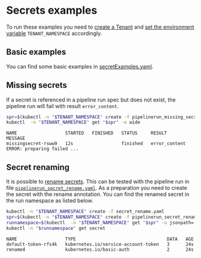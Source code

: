 # Secrets examples

To run these examples you need to [create a Tenant](../README.md#tenant) and [set the environment variable](../README.md#pipelinerun) `TENANT_NAMESPACE` accordingly.

## Basic examples

You can find some basic examples in [secretExamples.yaml](secretExamples.yaml).

## Missing secrets

If a secret is referenced in a pipeline run spec but does not exist, the pipeline run will fail with result `error_content`.

```bash
spr=$(kubectl -n "$TENANT_NAMESPACE" create -f pipelinerun_missing_secret.yaml -o name)
kubectl  -n "$TENANT_NAMESPACE" get "$spr" -o wide
```

```
NAME                  STARTED   FINISHED   STATUS     RESULT          MESSAGE
missingsecret-rsww9   12s                  finished   error_content   ERROR: preparing failed ...
```

## Secret renaming

It is possible to [rename secrets](../secrets/Secrets.md).
This can be tested with the pipeline run in file [`pipelinerun_secret_rename.yaml`](pipelinerun_secret_rename.yaml).
As a preparation you need to create the secret with the rename annotation.
You can find the renamed secret in the run namespace as listed below.

```bash
kubectl -n "$TENANT_NAMESPACE" create -f secret_rename.yaml
spr=$(kubectl -n "$TENANT_NAMESPACE" create -f pipelinerun_secret_rename.yaml -o name)
runnamespace=$(kubectl  -n "$TENANT_NAMESPACE" get "$spr" -o jsonpath='{.status.namespace}')
kubectl -n "$runnamespace" get secret
```

```
NAME                  TYPE                                  DATA   AGE
default-token-rfs4k   kubernetes.io/service-account-token   3      24s
renamed               kubernetes.io/basic-auth              2      24s
```
